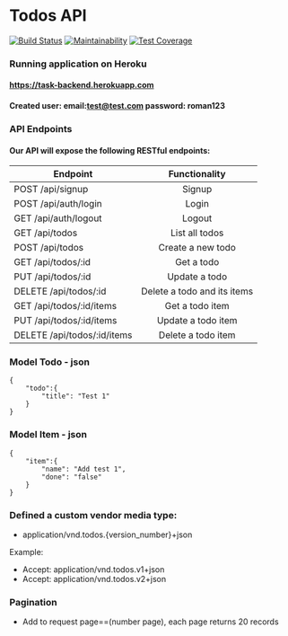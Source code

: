 # Todos API

[![Build Status](https://travis-ci.org/tulenkovR/Todos.svg?branch=master)](https://travis-ci.org/tulenkovR/Todos)
[![Maintainability](https://api.codeclimate.com/v1/badges/8d4fc121874ef9e2608a/maintainability)](https://codeclimate.com/github/tulenkovR/Todos/maintainability)
[![Test Coverage](https://api.codeclimate.com/v1/badges/8d4fc121874ef9e2608a/test_coverage)](https://codeclimate.com/github/tulenkovR/Todos/test_coverage)

### Running application on Heroku
#### https://task-backend.herokuapp.com
#### Сreated user: email:test@test.com password: roman123

### API Endpoints
#### Our API will expose the following RESTful endpoints:

|       Endpoint	          |       Functionality        |
| ----------------------------|:--------------------------:| 
| POST   /api/signup          | Signup                     |
| POST   /api/auth/login      | Login                      |
| GET    /api/auth/logout     | Logout                     |
| GET    /api/todos	          | List all todos             |
| POST   /api/todos	          | Create a new todo          |
| GET    /api/todos/:id	      | Get a todo                 |
| PUT    /api/todos/:id	      | Update a todo              |
| DELETE /api/todos/:id	      | Delete a todo and its items|
| GET    /api/todos/:id/items | Get a todo item            |
| PUT    /api/todos/:id/items | Update a todo item         |
| DELETE /api/todos/:id/items | Delete a todo item         |

### Model Todo - json
    { 
        "todo":{
            "title": "Test 1"
        } 
    }

### Model Item - json
    {   
	    "item":{
		    "name": "Add test 1",
		    "done": "false"
	    }
	}

### Defined a custom vendor media type: 
- application/vnd.todos.{version_number}+json 

Example: 
- Accept: application/vnd.todos.v1+json 
- Accept: application/vnd.todos.v2+json 

### Pagination
- Add to request page==(number page), each page returns 20 records